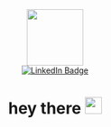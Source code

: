 <div id="header" align="center">
  <img src="https://i.giphy.com/media/v1.Y2lkPTc5MGI3NjExYnNhMXJxZWoxY2JpM2ZzaDRyeG9tNjFwYXhvOXhiMDU0Z2RpYnZoZiZlcD12MV9pbnRlcm5hbF9naWZfYnlfaWQmY3Q9cw/RN8FdaB6T1bkkI5n4I/giphy.gif" width="100"/>

  <div align="centre">
      <a href="https://www.linkedin.com/in/joyprakashkalita/">
          <img src="https://img.shields.io/badge/LinkedIn-blue?style=for-the-badge&logo=linkedin&logoColor=white" alt="LinkedIn Badge"/>
      </a>
  </div>

  <div id="badges">
    <img src="https://komarev.com/ghpvc/?username=joyprakashk&style=flat-square&color=blue" alt=""/>
  </div>
  
<h1>
  hey there
  <img src="https://media.giphy.com/media/hvRJCLFzcasrR4ia7z/giphy.gif" width="30px"/>
</h1>

</div>


